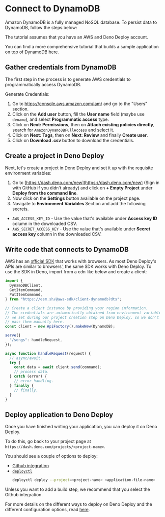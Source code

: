 # Connect to DynamoDB

Amazon DynamoDB is a fully managed NoSQL database. To persist data to DynamoDB,
follow the steps below:

The tutorial assumes that you have an AWS and Deno Deploy account.

You can find a more comprehensive tutorial that builds a sample application on
top of DynamoDB [here](../tutorials/tutorial-dynamodb).

## Gather credentials from DynamoDB

The first step in the process is to generate AWS credentials to programmatically
access DynamoDB.

Generate Credentials:

1. Go to https://console.aws.amazon.com/iam/ and go to the "Users" section.
2. Click on the **Add user** button, fill the **User name** field (maybe use
   `denamo`), and select **Programmatic access** type.
3. Click on **Next: Permissions**, then on **Attach existing policies
   directly**, search for `AmazonDynamoDBFullAccess` and select it.
4. Click on **Next: Tags**, then on **Next: Review** and finally **Create
   user**.
5. Click on **Download .csv** button to download the credentials.

## Create a project in Deno Deploy

Next, let's create a project in Deno Deploy and set it up with the requisite
environment variables:

1. Go to [https://dash.deno.com/new](https://dash.deno.com/new) (Sign in with
   GitHub if you didn't already) and click on **+ Empty Project** under **Deploy
   from the command line**.
2. Now click on the **Settings** button available on the project page.
3. Navigate to **Environment Variables** Section and add the following secrets.

- `AWS_ACCESS_KEY_ID` - Use the value that's available under **Access key ID**
  column in the downloaded CSV.
- `AWS_SECRET_ACCESS_KEY` - Use the value that's available under **Secret access
  key** column in the downloaded CSV.

## Write code that connects to DynamoDB

AWS has an
[official SDK](https://www.npmjs.com/package/@aws-sdk/client-dynamodb) that
works with browsers. As most Deno Deploy's APIs are similar to browsers', the
same SDK works with Deno Deploy. To use the SDK in Deno, import from a cdn like
below and create a client:

```js
import {
  DynamoDBClient,
  GetItemCommand,
  PutItemCommand,
} from "https://esm.sh/@aws-sdk/client-dynamodb?dts";

// Create a client instance by providing your region information.
// The credentials are automatically obtained from environment variables which
// we set during our project creation step on Deno Deploy, so we don't have to
// pass them manually here.
const client = new ApiFactory().makeNew(DynamoDB);

serve({
  "/songs": handleRequest,
});

async function handleRequest(request) {
  // async/await.
  try {
    const data = await client.send(command);
    // process data.
  } catch (error) {
    // error handling.
  } finally {
    // finally.
  }
}
```

## Deploy application to Deno Deploy

Once you have finished writing your application, you can deploy it on Deno
Deploy.

To do this, go back to your project page at
`https://dash.deno.com/projects/<project-name>`.

You should see a couple of options to deploy:

- [Github integration](ci_github)
- [`deployctl`](./deployctl.md)
  ```sh
  deployctl deploy --project=<project-name> <application-file-name>
  ```

Unless you want to add a build step, we recommend that you select the Github
integration.

For more details on the different ways to deploy on Deno Deploy and the
different configuration options, read [here](how-to-deploy).
